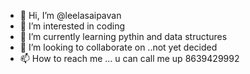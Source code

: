 - 👋 Hi, I’m @leelasaipavan
- 👀 I’m interested in coding
- 🌱 I’m currently learning pythin and data structures
- 💞️ I’m looking to collaborate on ..not yet decided
- 📫 How to reach me ... u can call me up 8639429992

<!---
leelasaipavan/leelasaipavan is a ✨ special ✨ repository because its `README.md` (this file) appears on your GitHub profile.
You can click the Preview link to take a look at your changes.
--->
